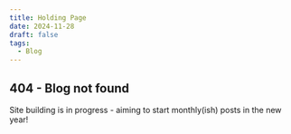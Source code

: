 ```yaml
---
title: Holding Page
date: 2024-11-28
draft: false
tags:
  - Blog
---
```


## 404 - Blog not found

Site building is in progress - aiming to start monthly(ish) posts in the new year!